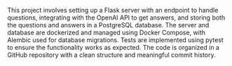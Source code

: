 This project involves setting up a Flask server with an endpoint to handle questions, integrating with the OpenAI API to get answers, and storing both the questions and answers in a PostgreSQL database. The server and database are dockerized and managed using Docker Compose, with Alembic used for database migrations. Tests are implemented using pytest to ensure the functionality works as expected. The code is organized in a GitHub repository with a clean structure and meaningful commit history.

